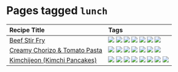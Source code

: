 # Pages tagged `lunch`

|Recipe Title|Tags
|:---|:---|
|[Beef Stir Fry](../recipes/beefstirfry.md)|[![](https://img.shields.io/badge/tag-asian-e5fa6f)](../tags/asian.md) [![](https://img.shields.io/badge/tag-beef-208450)](../tags/beef.md) [![](https://img.shields.io/badge/tag-dinner-e4f90)](../tags/dinner.md) [![](https://img.shields.io/badge/tag-lunch-1fc54)](../tags/lunch.md) [![](https://img.shields.io/badge/tag-pasta-acaf3f)](../tags/pasta.md) [![](https://img.shields.io/badge/tag-stovetop-d5a11)](../tags/stovetop.md) [![](https://img.shields.io/badge/tag-versatile-d82abc)](../tags/versatile.md)|
|[Creamy Chorizo & Tomato Pasta](../recipes/creamychorizotomatopasta.md)|[![](https://img.shields.io/badge/tag-boiled-dc62b7)](../tags/boiled.md) [![](https://img.shields.io/badge/tag-dairy-e5c1d4)](../tags/dairy.md) [![](https://img.shields.io/badge/tag-italian-3a20e)](../tags/italian.md) [![](https://img.shields.io/badge/tag-lunch-1fc54)](../tags/lunch.md) [![](https://img.shields.io/badge/tag-pasta-acaf3f)](../tags/pasta.md) [![](https://img.shields.io/badge/tag-sides-eadebe)](../tags/sides.md) [![](https://img.shields.io/badge/tag-stovetop-d5a11)](../tags/stovetop.md)|
|[Kimchijeon (Kimchi Pancakes)](../recipes/kimchipancakes.md)|[![](https://img.shields.io/badge/tag-dinner-e4f90)](../tags/dinner.md) [![](https://img.shields.io/badge/tag-easy-13fda6)](../tags/easy.md) [![](https://img.shields.io/badge/tag-fried-d4602a)](../tags/fried.md) [![](https://img.shields.io/badge/tag-korean-2b6571)](../tags/korean.md) [![](https://img.shields.io/badge/tag-lunch-1fc54)](../tags/lunch.md) [![](https://img.shields.io/badge/tag-stovetop-d5a11)](../tags/stovetop.md) [![](https://img.shields.io/badge/tag-vegan-6d71)](../tags/vegan.md) [![](https://img.shields.io/badge/tag-vegetarian-32613c)](../tags/vegetarian.md)|